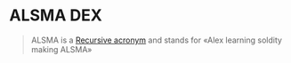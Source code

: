 # ALSMA DEX
> ALSMA is a [Recursive acronym](https://en.wikipedia.org/wiki/Recursive_acronym) and stands for «Alex learning soldity making ALSMA»